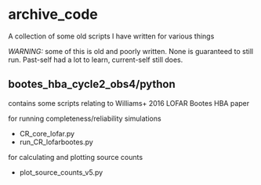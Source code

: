 # archive_code
A collection of some old scripts I have written for various things

*WARNING:* some of this is old and poorly written. None is guaranteed to still run. Past-self had a lot to learn, current-self still does.


## bootes_hba_cycle2_obs4/python
contains some scripts relating to Williams+ 2016 LOFAR Bootes HBA paper

for running completeness/reliability simulations
- CR_core_lofar.py
- run_CR_lofarbootes.py

for calculating and plotting source counts
- plot_source_counts_v5.py
